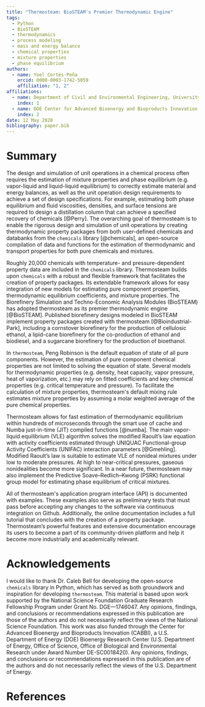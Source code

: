 ```yaml
---
title: "Thermosteam: BioSTEAM's Premier Thermodynamic Engine"
tags:
  - Python
  - BioSTEAM
  - thermodynamics
  - process modeling
  - mass and energy balance
  - chemical properties
  - mixture properties
  - phase equilibrium
authors:
  - name: Yoel Cortés-Peña
    orcid: 0000-0003-1742-5059
    affiliation: "1, 2"
affiliations:
  - name: Department of Civil and Environmental Engineering, University of Illinois at Urbana-Champaign
    index: 1
  - name: DOE Center for Advanced Bioenergy and Bioproducts Innovation (CABBI)
    index: 2
date: 12 May 2020
bibliography: paper.bib
---
```


# Summary

The design and simulation of unit operations in a chemical process often 
requires the estimation of mixture properties and phase equilibrium (e.g. 
vapor-liquid and liquid-liquid equilibrium) to correctly estimate material and 
energy balances, as well as the unit operation design requirements to achieve 
a set of design specifications. For example, estimating both phase equilibrium
and fluid viscosities, densities, and surface tensions are required to design a 
distillation column that can achieve a specified recovery of chemicals 
[@Perry]. The overarching goal of thermosteam is to enable the rigorous design 
and simulation of unit operations by creating thermodynamic property packages
from both user-defined chemicals and databanks from the `chemicals` library [@chemicals], an open-source compilation of data and functions for the estimation of thermodynamic and transport properties for both pure chemicals and mixtures.

Roughly 20,000 chemicals with temperature- and pressure-dependent property data are
included in the `chemicals` library. Thermosteam builds upon `chemicals` with a robust and flexible framework that facilitates the creation of property packages. Its extendable framework allows for easy integration of new models for estimating pure component properties, thermodynamic equilibrium coefficients, and mixture properties. 
The Biorefinery Simulation and Techno-Economic Analysis Modules (BioSTEAM) 
has adopted thermosteam as its premier thermodynamic engine [@BioSTEAM].
Published biorefinery designs modeled in BioSTEAM implement property 
packages created with thermosteam [@Bioindustrial-Park], including a cornstover 
biorefinery for the production of cellulosic ethanol, a lipid-cane biorefinery 
for the co-production of ethanol and biodiesel, and a sugarcane biorefinery
for the production of bioethanol.

In `thermosteam`, Peng Robinson is the default equation of state 
of all pure components. However, the estimation of pure component chemical 
properties are not limited to solving the equation of state. Several models 
for thermodynamic properties (e.g. density, heat capacity, vapor pressure, 
heat of vaporization, etc.) may rely on fitted coefficients and key chemical 
properties (e.g. critical temperature and pressure). To facilitate the 
calculation of mixture properties, thermosteam's default mixing rule estimates 
mixture properties by assuming a molar weighted average of the pure chemical 
properties.

Thermosteam allows for fast estimation of thermodynamic equilibrium within 
hundreds of microseconds through the smart use of cache and Numba just-in-time 
(JIT) compiled functions [@numba]. The main vapor-liquid equilibrium (VLE) 
algorithm solves the modified Raoult’s law equation with activity coefficients
estimated through UNIQUAC Functional-group Activity Coefficients (UNIFAC) 
interaction parameters [@Gmehling]. Modified Raoult’s law is suitable to 
estimate VLE of nonideal mixtures under low to moderate pressures. At high to 
near-critical pressures, gaseous nonidealities become more significant. In a 
near future, thermosteam may also implement the Predictive Soave–Redlich–Kwong
(PSRK) functional group model for estimating phase equilibrium of critical
mixtures.

All of thermosteam's application program interface (API) is documented with 
examples. These examples also serve as preliminary tests that must pass before
accepting any changes to the software via continuous integration on Github. Additionally, the online documentation includes a full tutorial that concludes with the creation of a property package. Thermosteam’s powerful features and extensive documentation encourage its users to become a part of its community-driven platform 
and help it become more industrially and academically relevant. 

# Acknowledgements

I would like to thank Dr. Caleb Bell for developing the open-source `chemicals` library
in Python, which has served as both groundwork and inspiration for developing `thermosteam`. This material is based upon work supported by the National Science Foundation Graduate Research Fellowship Program under Grant No. DGE—1746047. Any opinions, findings, and conclusions or recommendations expressed in this publication are those of the authors and do not necessarily reflect the views of the National Science Foundation. This work was also funded through the Center for Advanced Bioenergy and Bioproducts Innovation (CABBI), a U.S. Department of Energy (DOE) Bioenergy Research Center (U.S. Department of Energy, Office of Science, Office of Biological and Environmental Research under Award Number DE-SC0018420). Any opinions, findings, and conclusions or recommendations expressed in this publication are of the authors and do not necessarily reflect the views of the U.S. Department of Energy.

# References